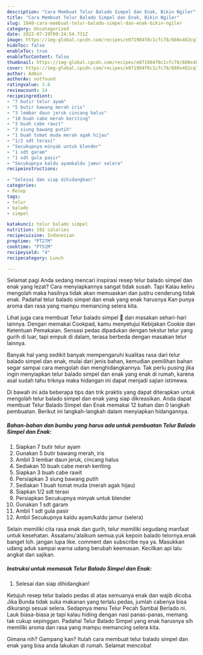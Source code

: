 ```yaml
---
description: "Cara Membuat Telur Balado Simpel dan Enak, Bikin Ngiler"
title: "Cara Membuat Telur Balado Simpel dan Enak, Bikin Ngiler"
slug: 1848-cara-membuat-telur-balado-simpel-dan-enak-bikin-ngiler
category: Uncategorized
date: 2022-07-29T09:24:54.731Z
image: https://img-global.cpcdn.com/recipes/e071984f0c1cfc78/680x482cq70/telur-balado-simpel-dan-enak-foto-resep-utama.jpg
hideToc: false
enableToc: true
enableTocContent: false
thumbnail: https://img-global.cpcdn.com/recipes/e071984f0c1cfc78/680x482cq70/telur-balado-simpel-dan-enak-foto-resep-utama.jpg
cover: https://img-global.cpcdn.com/recipes/e071984f0c1cfc78/680x482cq70/telur-balado-simpel-dan-enak-foto-resep-utama.jpg
author: Admin
authorAv: notfound
ratingvalue: 3.6
reviewcount: 14
recipeingredient:
- "7 butir telur ayam"
- "5 butir bawang merah iris"
- "3 lembar daun jeruk cincang halus"
- "10 buah cabe merah keriting"
- "3 buah cabe rawit"
- "3 siung bawang putih"
- "1 buah tomat muda merah agak hijau"
- "1/2 sdt terasi"
- "Secukupnya minyak untuk blender"
- "1 sdt garam"
- "1 sdt gula pasir"
- "Secukupnya kaldu ayamkaldu jamur selera"
recipeinstructions:

- "Selesai dan siap dihidangkan!"
categories:
- Resep
tags:
- telur
- balado
- simpel

katakunci: telur balado simpel 
nutrition: 192 calories
recipecuisine: Indonesian
preptime: "PT27M"
cooktime: "PT52M"
recipeyield: "4"
recipecategory: Lunch

---
```



Selamat pagi Anda sedang mencari inspirasi resep telur balado simpel dan enak yang lezat? Cara menyiapkannya sangat tidak susah. Tapi Kalau keliru mengolah maka hasilnya tidak akan memuaskan dan justru cenderung tidak enak. Padahal telur balado simpel dan enak yang enak harusnya Kan punya aroma dan rasa yang mampu memancing selera kita.


Lihat juga cara membuat Telur balado simpel 🤤 dan masakan sehari-hari lainnya. Dengan memakai Cookpad, kamu menyetujui Kebijakan Cookie dan Ketentuan Pemakaian. Sensasi pedas dipadukan dengan tekstur telur yang gurih di luar, tapi empuk di dalam, terasa berbeda dengan masakan telur lainnya.

Banyak hal yang sedikit banyak mempengaruhi kualitas rasa dari telur balado simpel dan enak, mulai dari jenis bahan, kemudian pemilihan bahan segar sampai cara mengolah dan menghidangkannya. Tak perlu pusing jika ingin menyiapkan telur balado simpel dan enak yang enak di rumah, karena asal sudah tahu triknya maka hidangan ini dapat menjadi sajian istimewa.


Di bawah ini ada beberapa tips dan trik praktis yang dapat diterapkan untuk mengolah telur balado simpel dan enak yang siap dikreasikan. Anda dapat membuat Telur Balado Simpel dan Enak memakai 12 bahan dan 0 langkah pembuatan. Berikut ini langkah-langkah dalam menyiapkan hidangannya.

<!--inarticleads1-->

##### Bahan-bahan dan bumbu yang harus ada untuk pembuatan Telur Balado Simpel dan Enak:

1. Siapkan 7 butir telur ayam
1. Gunakan 5 butir bawang merah, iris
1. Ambil 3 lembar daun jeruk, cincang halus
1. Sediakan 10 buah cabe merah keriting
1. Siapkan 3 buah cabe rawit
1. Persiapkan 3 siung bawang putih
1. Sediakan 1 buah tomat muda (merah agak hijau)
1. Siapkan 1/2 sdt terasi
1. Persiapkan Secukupnya minyak untuk blender
1. Gunakan 1 sdt garam
1. Ambil 1 sdt gula pasir
1. Ambil Secukupnya kaldu ayam/kaldu jamur (selera)


Selain memiliki cita rasa enak dan gurih, telur memiliki segudang manfaat untuk kesehatan. Assalamu&#39;alaikum semua.yuk kepoin balado telornya.enak banget loh. jangan lupa like. comment dan subscribe nya ya. Masukkan udang aduk sampai warna udang berubah keemasan. Kecilkan api lalu angkat dan sajikan. 

<!--inarticleads2-->

##### Instruksi untuk memasak Telur Balado Simpel dan Enak:


1. Selesai dan siap dihidangkan!

Ketujuh resep telur balado pedas di atas semuanya enak dan wajib dicoba. Jika Bunda tidak suka makanan yang terlalu pedas, jumlah cabenya bisa dikurangi sesuai selera. Sedapnya menu Telur Pecah Sambal Berlado ni. Lauk biasa-biasa je tapi kalau hiding dengan nasi panas-panas, memang tak cukup sepinggan. Padahal Telur Balado Simpel yang enak harusnya sih memiliki aroma dan rasa yang mampu memancing selera kita. 

Gimana nih? Gampang kan? Itulah cara membuat telur balado simpel dan enak yang bisa anda lakukan di rumah. Selamat mencoba!

